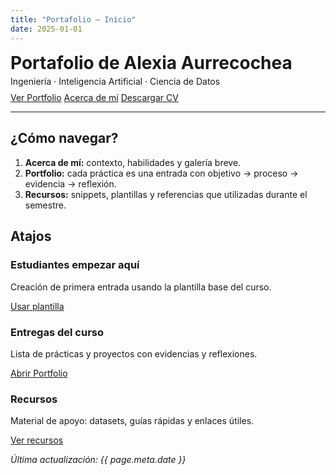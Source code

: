 ```yaml
---
title: "Portafolio — Inicio"
date: 2025-01-01
---
```


  <div>
    <h1 style="margin:0">Portafolio de Alexia Aurrecochea</h1>
    <p style="margin:.25rem 0 0 0">
      Ingeniería · Inteligencia Artificial · Ciencia de Datos
    </p>
    <p style="margin-top:.6rem">
      <a class="md-button md-button--primary" href="portfolio/">Ver Portfolio</a>
      <a class="md-button" href="acerca/">Acerca de mí</a>
      <a class="md-button" href="assets/CV_AlexiaAurrecochea.pdf">Descargar CV</a>
    </p>
  </div>

---

## ¿Cómo navegar?

1. **Acerca de mí:** contexto, habilidades y galería breve.  
2. **Portfolio:** cada práctica es una entrada con objetivo → proceso → evidencia → reflexión.  
3. **Recursos:** snippets, plantillas y referencias que utilizadas durante el semestre.

## Atajos

<div class="cards-grid shortcuts">   <!-- 👈 antes era solo cards-grid -->

  <div class="card">
    <h3>Estudiantes empezar aquí</h3>
    <p>Creación de primera entrada usando la plantilla base del curso.</p>
    <p><a class="md-button" href="portfolio/plantilla/">Usar plantilla</a></p>
  </div>

  <div class="card">
    <h3>Entregas del curso</h3>
    <p>Lista de prácticas y proyectos con evidencias y reflexiones.</p>
    <p><a class="md-button md-button--primary" href="portfolio/">Abrir Portfolio</a></p>
  </div>

  <div class="card">
    <h3>Recursos</h3>
    <p>Material de apoyo: datasets, guías rápidas y enlaces útiles.</p>
    <p><a class="md-button" href="recursos/">Ver recursos</a></p>
  </div>

</div>


_Última actualización: {{ page.meta.date }}_
